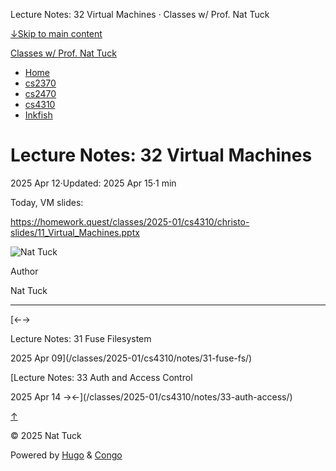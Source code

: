 Lecture Notes: 32 Virtual Machines · Classes w/ Prof. Nat Tuck



[↓Skip to main content](#main-content)

[Classes w/ Prof. Nat Tuck](/)

* [Home](/)
* [cs2370](/classes/2025-01/cs2370/)
* [cs2470](/classes/2025-01/cs2470/)
* [cs4310](/classes/2025-01/cs4310/)
* [Inkfish](https://inkfish.homework.quest/)

Lecture Notes: 32 Virtual Machines
==================================

2025 Apr 12·Updated: 2025 Apr 15·1 min

Today, VM slides:

<https://homework.quest/classes/2025-01/cs4310/christo-slides/11_Virtual_Machines.pptx>

![Nat Tuck](/img/author.jpg)

Author

Nat Tuck

---

[←→

Lecture Notes: 31 Fuse Filesystem

2025 Apr 09](/classes/2025-01/cs4310/notes/31-fuse-fs/)

[Lecture Notes: 33 Auth and Access Control

2025 Apr 14
→←](/classes/2025-01/cs4310/notes/33-auth-access/)

[↑](#the-top "Scroll to top")

©
2025
Nat Tuck

Powered by [Hugo](https://gohugo.io/) & [Congo](https://github.com/jpanther/congo)